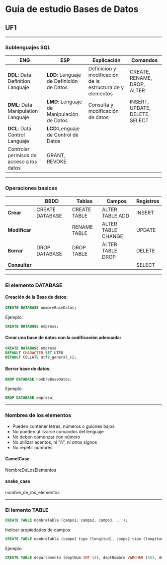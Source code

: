 # Guia de estudio Bases de Datos

## UF1

---

### Sublenguajes SQL

|ENG|ESP|Explicación|Comandos|
| -- | -- | -- | -- |
|**DDL**: Data Definition Languaje|**LDD**: Lenguaje de Definición de Datos|Definicion y modificación de la estructura de y elementos|CREATE, RENAME, DROP, ALTER|
|**DML**: Data Manipulation Languaje|**LMD**: Lenguaje de Manipulación de Datos|Consulta y modificación de datos|INSERT, UPDATE, DELETE, SELECT|
|**DCL**: Data Control Languaje|**LCD**:Lenguaje de Control de Datos|
Controlar permisos de acceso a los datos|GRANT, REVOKE|

---

### Operaciones basicas

| |**BBDD**|**Tablas**|**Campos**|**Registros**|
| -- | -- | -- | -- | -- |
|**Crear**|CREATE DATABASE|CREATE TABLE|ALTER TABLE ADD|INSERT|
|**Modificar**||RENAME TABLE|ALTER TABLE CHANGE|UPDATE|
|**Borrar**|DROP DATABASE|DROP TABLE|ALTER TABLE DROP|DELETE|
|**Consultar**||||SELECT|

---

### El elemento DATABASE

#### **Creación de la Base de datos:**

~~~sql
CREATE DATABASE nombreBaseDatos;
~~~

Ejemplo:

~~~sql
CREATE DATABASE empresa;
~~~

#### **Crear una base de datos con la codificación adecuada:**

~~~sql
CREATE DATABASE empresa
DEFAULT CHARACTER SET UTF8
DEFAULT COLLATE utf8_general_ci;
~~~

#### **Borrar base de datos:**

~~~sql
DROP DATABASE nombreBaseDatos;
~~~

Ejemplo:

~~~sql
DROP DATABASE empresa;
~~~

---

### Nombres de los elementos

- Pueden contener letras, números o guiones bajos
- No pueden utilizarse comandos del lenguaje
- No deben comenzar con número
- No utilizar acentos, ni "ñ", ni otros signos
- No repetir nombres

#### CamelCase

NombreDeLosElementos

#### snake_case

nombre_de_los_elementos

---

### El lemento TABLE

~~~sql
CREATE TABLE nombreTabla (campo1, campo2, campo3, ...);
~~~

Indicar propiedades de campos:

~~~sql
CREATE TABLE nombreTabla (campo1 tipo (longitud), campo2 tipo (longitud), campo3 tipo (longitud), ...);
~~~

Ejemplo:

~~~sql
CREATE TABLE departamento (deptNum INT (4), deptNombre VARCHAR (50), deptLocalidad VARCHAR (50));
~~~
